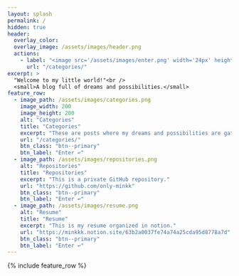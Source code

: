 ```yaml
---
layout: splash
permalink: /
hidden: true
header:
  overlay_color:
  overlay_image: /assets/images/header.png
  actions:
    - label: "<image src='/assets/images/enter.png' width='24px' height='24px'> Enter"
      url: "/categories/"
excerpt: >
  "Welcome to my little world!"<br />
  <small>A blog full of dreams and possibilities.</small>
feature_row:
  - image_path: /assets/images/categories.png
    image_width: 200
    image_height: 200
    alt: "Categories"
    title: "Categories"
    excerpt: "These are posts where my dreams and possibilities are gathered."
    url: "/categories/"
    btn_class: "btn--primary"
    btn_label: "Enter ↩"
  - image_path: /assets/images/repositories.png
    alt: "Repositories"
    title: "Repositories"
    excerpt: "This is a private GitHub repository."
    url: "https://github.com/only-minkk"
    btn_class: "btn--primary"
    btn_label: "Enter ↩"
  - image_path: /assets/images/resume.png
    alt: "Resume"
    title: "Resume"
    excerpt: "This is my resume organized in notion."
    url: "https://minkkk.notion.site/63b2a0037fe74a74a25cda95d8778a7d"
    btn_class: "btn--primary"
    btn_label: "Enter ↩"
---
```


{% include feature_row %}
